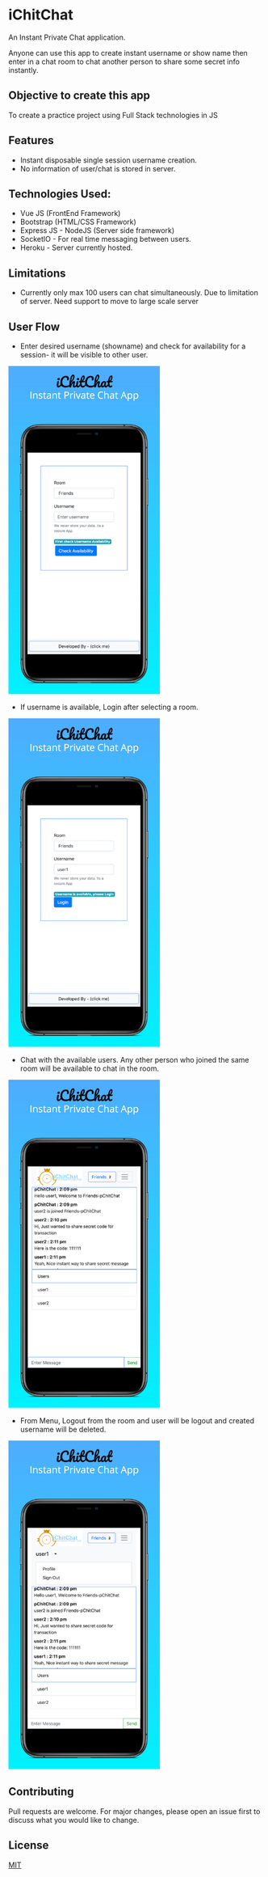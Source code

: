 # iChitChat

An Instant Private Chat application.

Anyone can use this app to create instant username or show name then enter in a chat room to chat another person to share some secret info instantly. 

## Objective to create this app
 To create a practice project using Full Stack technologies in JS


## Features

* Instant disposable single session username creation.
* No information of user/chat is stored in server.


## Technologies Used:

* Vue JS (FrontEnd Framework)
* Bootstrap (HTML/CSS Framework)
* Express JS - NodeJS (Server side framework)
* SocketIO - For real time messaging between users.
* Heroku - Server currently hosted.

## Limitations

* Currently only max 100 users can chat simultaneously. Due to limitation of server. Need support to move to large scale server 

## User Flow

* Enter desired username (showname) and check for availability for a session- it will be visible to other user.

<img src="https://github.com/abkabhishek/ichitchat/blob/master/public/images/demo1.png" width="300">


* If username is available, Login after selecting a room.

<img src="https://github.com/abkabhishek/ichitchat/blob/master/public/images/demo2.png" width="300">


* Chat with the available users. Any other person who joined the same room will be available to chat in the room.

<img src="https://github.com/abkabhishek/ichitchat/blob/master/public/images/demo3.png" width="300">


* From Menu, Logout from the room and user will be logout and created username will be deleted.

<img src="https://github.com/abkabhishek/ichitchat/blob/master/public/images/demo4.png" width="300">


## Contributing
Pull requests are welcome. For major changes, please open an issue first to discuss what you would like to change.


## License
[MIT](https://choosealicense.com/licenses/mit/)